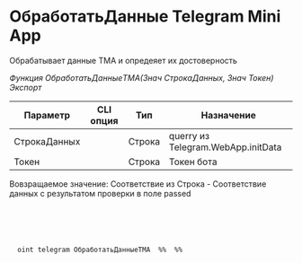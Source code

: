 ﻿---
sidebar_position: 6
---

# ОбработатьДанные Telegram Mini App
 Обрабатывает данные TMA и опредеяет их достоверность


*Функция ОбработатьДанныеTMA(Знач СтрокаДанных, Знач Токен) Экспорт*

  | Параметр | CLI опция | Тип | Назначение |
  |-|-|-|-|
  | СтрокаДанных |  | Строка | querry из Telegram.WebApp.initData |
  | Токен |  | Строка | Токен бота |

  
  Вовзращаемое значение:   Соответствие из Строка - Соответствие данных с результатом проверки в поле passed

```bsl title="Пример кода"
	

	
```

```sh title="Пример команд CLI"
    
  oint telegram ОбработатьДанныеTMA  %%  %%

```


```json title="Результат"



```
